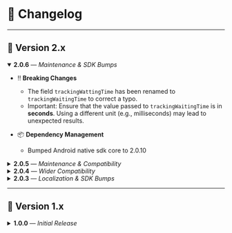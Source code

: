 # 📝 Changelog
---

## 🎯 Version 2.x

<details open>
<summary><strong>2.0.6</strong> — <em>Maintenance & SDK Bumps</em></summary>

- ‼️ **Breaking Changes**
  - The field `trackingWattingTime` has been renamed to `trackingWaitingTime` to correct a typo.
  - Important: Ensure that the value passed to `trackingWaitingTime` is in **seconds**. Using a different unit (e.g., milliseconds) may lead to unexpected results.

- 📦 **Dependency Management**
  - Bumped Android native sdk core to 2.0.10

</details>

<details>
<summary><strong>2.0.5</strong> — <em>Maintenance & Compatibility</em></summary>

- ✅ **Flutter/Dart SDK Updates**
  - Updated Flutter SDK constraints.
  - Updated Dart SDK to support `2.12.0`.

- 📦 **Dependency Management**
  - Bumped related package dependencies for compatibility with Java 17.

</details>

<details>
<summary><strong>2.0.4</strong> — <em>Wider Compatibility</em></summary>

- 🔧 **SDK Constraints**
  - Lowered minimum Flutter SDK constraint to `>=2.2.0`.
  - Updated Dart SDK constraint to `>=2.12.0 <4.0.0`.

- 🚫 **Future-proofing**
  - Ensured compatibility with dart 2.12.0 and flutter 2 while preventing future breaking changes.

</details>

<details>
<summary><strong>2.0.3</strong> — <em>Localization & SDK Bumps</em></summary>

- 🚀 **Native SDKs**
  - Updated Android and iOS native SDKs to the latest stable versions.

- 🌍 **Documentation**
  - Added Persian (`fa`) version of the `README.md`.

</details>

---

## 🚀 Version 1.x

<details>
<summary><strong>1.0.0</strong> — <em>Initial Release</em></summary>

- 🧱 **Foundation**
  - First stable release of the Flutter plugin.

- 📱 **Native SDK Integration**
  - Android native SDK: `2.0.5`
  - iOS native SDK: `1.0.1`

- 🛠️ **Fixes**
  - Resolved versioning and packaging inconsistencies.

</details>
